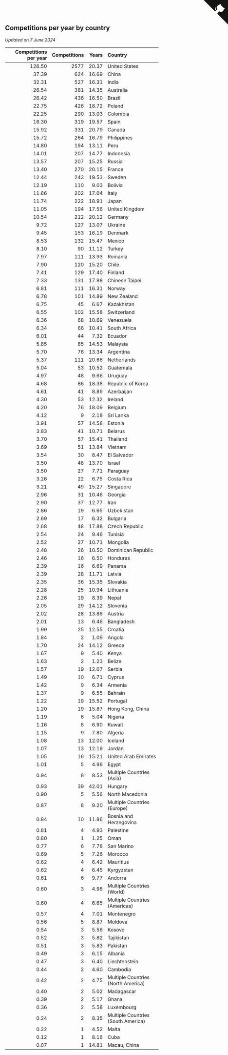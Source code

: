 ## Competitions per year by country

*Updated on  7 June 2024*

| Competitions per year | Competitions | Years | Country |
| ---: | ---: | ---: | :--- |
| 126.50 | 2577 | 20.37 | United States |
| 37.39 | 624 | 16.69 | China |
| 32.31 | 527 | 16.31 | India |
| 26.54 | 381 | 14.35 | Australia |
| 26.42 | 436 | 16.50 | Brazil |
| 22.75 | 426 | 18.72 | Poland |
| 22.25 | 290 | 13.03 | Colombia |
| 16.30 | 319 | 19.57 | Spain |
| 15.92 | 331 | 20.79 | Canada |
| 15.72 | 264 | 16.79 | Philippines |
| 14.80 | 194 | 13.11 | Peru |
| 14.01 | 207 | 14.77 | Indonesia |
| 13.57 | 207 | 15.25 | Russia |
| 13.40 | 270 | 20.15 | France |
| 12.44 | 243 | 19.53 | Sweden |
| 12.19 | 110 | 9.03 | Bolivia |
| 11.86 | 202 | 17.04 | Italy |
| 11.74 | 222 | 18.91 | Japan |
| 11.05 | 194 | 17.56 | United Kingdom |
| 10.54 | 212 | 20.12 | Germany |
| 9.72 | 127 | 13.07 | Ukraine |
| 9.45 | 153 | 16.19 | Denmark |
| 8.53 | 132 | 15.47 | Mexico |
| 8.10 | 90 | 11.12 | Turkey |
| 7.97 | 111 | 13.93 | Romania |
| 7.90 | 120 | 15.20 | Chile |
| 7.41 | 129 | 17.40 | Finland |
| 7.33 | 131 | 17.88 | Chinese Taipei |
| 6.81 | 111 | 16.31 | Norway |
| 6.78 | 101 | 14.89 | New Zealand |
| 6.75 | 45 | 6.67 | Kazakhstan |
| 6.55 | 102 | 15.58 | Switzerland |
| 6.36 | 68 | 10.69 | Venezuela |
| 6.34 | 66 | 10.41 | South Africa |
| 6.01 | 44 | 7.32 | Ecuador |
| 5.85 | 85 | 14.53 | Malaysia |
| 5.70 | 76 | 13.34 | Argentina |
| 5.37 | 111 | 20.66 | Netherlands |
| 5.04 | 53 | 10.52 | Guatemala |
| 4.97 | 48 | 9.66 | Uruguay |
| 4.68 | 86 | 18.38 | Republic of Korea |
| 4.61 | 41 | 8.89 | Azerbaijan |
| 4.30 | 53 | 12.32 | Ireland |
| 4.20 | 76 | 18.09 | Belgium |
| 4.12 | 9 | 2.18 | Sri Lanka |
| 3.91 | 57 | 14.58 | Estonia |
| 3.83 | 41 | 10.71 | Belarus |
| 3.70 | 57 | 15.41 | Thailand |
| 3.69 | 51 | 13.84 | Vietnam |
| 3.54 | 30 | 8.47 | El Salvador |
| 3.50 | 48 | 13.70 | Israel |
| 3.50 | 27 | 7.71 | Paraguay |
| 3.26 | 22 | 6.75 | Costa Rica |
| 3.21 | 49 | 15.27 | Singapore |
| 2.96 | 31 | 10.46 | Georgia |
| 2.90 | 37 | 12.77 | Iran |
| 2.86 | 19 | 6.65 | Uzbekistan |
| 2.69 | 17 | 6.32 | Bulgaria |
| 2.68 | 48 | 17.88 | Czech Republic |
| 2.54 | 24 | 9.46 | Tunisia |
| 2.52 | 27 | 10.71 | Mongolia |
| 2.48 | 26 | 10.50 | Dominican Republic |
| 2.46 | 16 | 6.50 | Honduras |
| 2.39 | 16 | 6.69 | Panama |
| 2.39 | 28 | 11.71 | Latvia |
| 2.35 | 36 | 15.35 | Slovakia |
| 2.28 | 25 | 10.94 | Lithuania |
| 2.26 | 19 | 8.39 | Nepal |
| 2.05 | 29 | 14.12 | Slovenia |
| 2.02 | 28 | 13.86 | Austria |
| 2.01 | 13 | 6.46 | Bangladesh |
| 1.99 | 25 | 12.55 | Croatia |
| 1.84 | 2 | 1.09 | Angola |
| 1.70 | 24 | 14.12 | Greece |
| 1.67 | 9 | 5.40 | Kenya |
| 1.63 | 2 | 1.23 | Belize |
| 1.57 | 19 | 12.07 | Serbia |
| 1.49 | 10 | 6.71 | Cyprus |
| 1.42 | 9 | 6.34 | Armenia |
| 1.37 | 9 | 6.55 | Bahrain |
| 1.22 | 19 | 15.52 | Portugal |
| 1.20 | 19 | 15.87 | Hong Kong, China |
| 1.19 | 6 | 5.04 | Nigeria |
| 1.16 | 8 | 6.90 | Kuwait |
| 1.15 | 9 | 7.80 | Algeria |
| 1.08 | 13 | 12.00 | Iceland |
| 1.07 | 13 | 12.19 | Jordan |
| 1.05 | 16 | 15.21 | United Arab Emirates |
| 1.01 | 5 | 4.96 | Egypt |
| 0.94 | 8 | 8.53 | Multiple Countries (Asia) |
| 0.93 | 39 | 42.01 | Hungary |
| 0.90 | 5 | 5.56 | North Macedonia |
| 0.87 | 8 | 9.20 | Multiple Countries (Europe) |
| 0.84 | 10 | 11.86 | Bosnia and Herzegovina |
| 0.81 | 4 | 4.93 | Palestine |
| 0.80 | 1 | 1.25 | Oman |
| 0.77 | 6 | 7.78 | San Marino |
| 0.69 | 5 | 7.26 | Morocco |
| 0.62 | 4 | 6.42 | Mauritius |
| 0.62 | 4 | 6.45 | Kyrgyzstan |
| 0.61 | 6 | 9.77 | Andorra |
| 0.60 | 3 | 4.98 | Multiple Countries (World) |
| 0.60 | 4 | 6.65 | Multiple Countries (Americas) |
| 0.57 | 4 | 7.01 | Montenegro |
| 0.56 | 5 | 8.87 | Moldova |
| 0.54 | 3 | 5.56 | Kosovo |
| 0.52 | 3 | 5.82 | Tajikistan |
| 0.51 | 3 | 5.83 | Pakistan |
| 0.49 | 3 | 6.15 | Albania |
| 0.47 | 3 | 6.40 | Liechtenstein |
| 0.44 | 2 | 4.60 | Cambodia |
| 0.42 | 2 | 4.75 | Multiple Countries (North America) |
| 0.40 | 2 | 5.02 | Madagascar |
| 0.39 | 2 | 5.17 | Ghana |
| 0.36 | 2 | 5.58 | Luxembourg |
| 0.24 | 2 | 8.35 | Multiple Countries (South America) |
| 0.22 | 1 | 4.52 | Malta |
| 0.12 | 1 | 8.16 | Cuba |
| 0.07 | 1 | 14.81 | Macau, China |


<a href="https://github.com/jonatanklosko/wca_statistics" class="github-corner" aria-label="View source on Github"><svg width="80" height="80" viewBox="0 0 250 250" style="fill:#151513; color:#fff; position: absolute; top: 0; border: 0; right: 0;" aria-hidden="true"><path d="M0,0 L115,115 L130,115 L142,142 L250,250 L250,0 Z"></path><path d="M128.3,109.0 C113.8,99.7 119.0,89.6 119.0,89.6 C122.0,82.7 120.5,78.6 120.5,78.6 C119.2,72.0 123.4,76.3 123.4,76.3 C127.3,80.9 125.5,87.3 125.5,87.3 C122.9,97.6 130.6,101.9 134.4,103.2" fill="currentColor" style="transform-origin: 130px 106px;" class="octo-arm"></path><path d="M115.0,115.0 C114.9,115.1 118.7,116.5 119.8,115.4 L133.7,101.6 C136.9,99.2 139.9,98.4 142.2,98.6 C133.8,88.0 127.5,74.4 143.8,58.0 C148.5,53.4 154.0,51.2 159.7,51.0 C160.3,49.4 163.2,43.6 171.4,40.1 C171.4,40.1 176.1,42.5 178.8,56.2 C183.1,58.6 187.2,61.8 190.9,65.4 C194.5,69.0 197.7,73.2 200.1,77.6 C213.8,80.2 216.3,84.9 216.3,84.9 C212.7,93.1 206.9,96.0 205.4,96.6 C205.1,102.4 203.0,107.8 198.3,112.5 C181.9,128.9 168.3,122.5 157.7,114.1 C157.9,116.9 156.7,120.9 152.7,124.9 L141.0,136.5 C139.8,137.7 141.6,141.9 141.8,141.8 Z" fill="currentColor" class="octo-body"></path></svg></a><style>.github-corner:hover .octo-arm{animation:octocat-wave 560ms ease-in-out}@keyframes octocat-wave{0%,100%{transform:rotate(0)}20%,60%{transform:rotate(-25deg)}40%,80%{transform:rotate(10deg)}}@media (max-width:500px){.github-corner:hover .octo-arm{animation:none}.github-corner .octo-arm{animation:octocat-wave 560ms ease-in-out}}</style>
